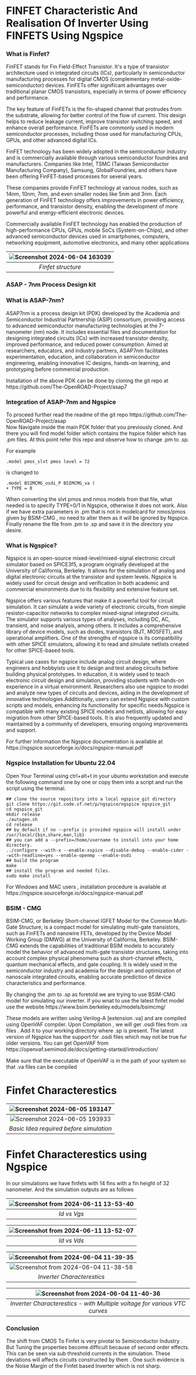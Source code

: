 # FINFET Characteristic And Realisation Of Inverter Using FINFETS Using Ngspice
### What is Finfet?
<p>FinFET stands for Fin Field-Effect Transistor. It's a type of transistor architecture used in integrated circuits (ICs), 
  particularly in semiconductor manufacturing processes for digital CMOS (complementary metal-oxide-semiconductor) devices. 
  FinFETs offer significant advantages over traditional planar CMOS transistors, especially in terms of power efficiency and performance.
</p>
<p>The key feature of FinFETs is the fin-shaped channel that protrudes from the substrate, allowing for better control of the flow of current. 
  This design helps to reduce leakage current, improve transistor switching speed, and enhance overall performance. 
  FinFETs are commonly used in modern semiconductor processes, including those used for manufacturing CPUs, GPUs, and other advanced digital ICs.</p>
<p>FinFET technology has been widely adopted in the semiconductor industry and is commercially available through various semiconductor foundries and manufacturers. 
  Companies like Intel, TSMC (Taiwan Semiconductor Manufacturing Company), Samsung, GlobalFoundries, and others have been offering FinFET-based processes for several years.
</p>
<p>These companies provide FinFET technology at various nodes, such as 14nm, 10nm, 7nm, and even smaller nodes like 5nm and 3nm. 
  Each generation of FinFET technology offers improvements in power efficiency, performance, and transistor density, enabling the development of more powerful and energy-efficient electronic devices.
</p>
<p>Commercially available FinFET technology has enabled the production of high-performance CPUs, GPUs,
  mobile SoCs (System-on-Chips), and other advanced semiconductor devices used in smartphones, computers, networking equipment, automotive electronics, and many other applications</p>
  <p align="center" width="100%">
    
| ![Screenshot 2024-06-04 163039](https://github.com/AsahiroKenpachi/finfet_characterestics/assets/137492506/e438a202-2b10-40e9-bcab-35ab806d54c3) | 
|:--:| 
| *Finfet structure* |

  </p>
  
### ASAP - 7nm Process Design kit

### What is ASAP-7nm?
<p>ASAP7nm is a process design kit (PDK) developed by the Academia and Semiconductor Industrial Partnership (ASIP) consortium, providing access to advanced semiconductor manufacturing technologies at the 7-nanometer (nm) node. It includes essential files and documentation for designing integrated circuits (ICs) with increased transistor density, improved performance, and reduced power consumption. Aimed at researchers, educators, and industry partners, ASAP7nm facilitates experimentation, education, and collaboration in semiconductor engineering, enabling innovative IC designs, hands-on learning, and prototyping before commercial production.</p>
<p>Installation of the above PDK can be done by cloning the git repo at https://github.com/The-OpenROAD-Project/asap7</p>

### Integration of ASAP-7nm and Ngspice
<p>To proceed further read the readme of the git repo https://github.com/The-OpenROAD-Project/asap </br> Now Navigate inside the main PDK folder that you previously cloned. And there you will find model folder which contains the hspice folder which has .pm files. At this point refer this repo and observe how to change .pm to .sp.  
</p>
<p> For example

```
.model pmos_slvt pmos level = 72
```
  is changed to
  
  ```
  .model BSIMCMG_osdi_P BSIMCMG_va (
+ TYPE = 0
  ```
When converting the slvt pmos and nmos models from that file, what needed is to specify TYPE=0/1 in Ngspice, otherwise it does not work.
Also if we have extra parameters in .pm that is not in modelcard for nmos/pmos given by BSIM-CMG , no need to alter them as it will be ignored by Ngspice. Finally rename the file from .pm to .sp and save it in the directory you desire.
</p>
  
### What is Ngspice?
<p>Ngspice is an open-source mixed-level/mixed-signal electronic circuit simulator based on SPICE3f5, a program originally developed at the University of California, Berkeley. It allows for the simulation of analog and digital electronic circuits at the transistor and system levels. Ngspice is widely used for circuit design and verification in both academic and commercial environments due to its flexibility and extensive feature set. </p>
<p>Ngspice offers various features that make it a powerful tool for circuit simulation. It can simulate a wide variety of electronic circuits, from simple resistor-capacitor networks to complex mixed-signal integrated circuits. The simulator supports various types of analyses, including DC, AC, transient, and noise analysis, among others. It includes a comprehensive library of device models, such as diodes, transistors (BJT, MOSFET), and operational amplifiers. One of the strengths of ngspice is its compatibility with other SPICE simulators, allowing it to read and simulate netlists created for other SPICE-based tools.</p><p> Typical use cases for ngspice include analog circuit design, where engineers and hobbyists use it to design and test analog circuits before building physical prototypes. In education, it is widely used to teach electronic circuit design and simulation, providing students with hands-on experience in a virtual environment. Researchers also use ngspice to model and analyze new types of circuits and devices, aiding in the development of innovative technologies.Additionally, users can extend Ngspice with custom scripts and models, enhancing its functionality for specific needs.Ngspice is compatible with many existing SPICE models and netlists, allowing for easy migration from other SPICE-based tools. It is also frequently updated and maintained by a community of developers, ensuring ongoing improvements and support.</p>
<p> For further information the Ngspice documentation is available at https://ngspice.sourceforge.io/docs/ngspice-manual.pdf</p>

### Ngspice Installation for Ubuntu 22.04
<p> Open Your Terminal using ctrl+alt+t in your ubuntu workstation and execute the following command one by one or copy them into a script and run the script using the terminal. </p>

```
## clone the source repository into a local ngspice_git directory
git clone https://git.code.sf.net/p/ngspice/ngspice ngspice_git
cd ngspice_git
mkdir release
./autogen.sh
cd release
## by default if no --prefix is provided ngspice will install under /usr/local/{bin,share,man,lib}
## you can add a --prefix=/home/username to install into your home directory.
../configure --with-x --enable-xspice --disable-debug --enable-cider --with-readline=yes --enable-openmp --enable-osdi
## build the program
make
## install the program and needed files.
sudo make install

```

<p>For Windows and MAC users , installation procedure is available at https://ngspice.sourceforge.io/docs/ngspice-manual.pdf </p>

### BSIM - CMG
<p>BSIM-CMG, or Berkeley Short-channel IGFET Model for the Common Multi-Gate Structure, is a compact model for simulating multi-gate transistors, such as FinFETs and nanowire FETs, developed by the Device Model Working Group (DMWG) at the University of California, Berkeley. BSIM-CMG extends the capabilities of traditional BSIM models to accurately model the behavior of advanced multi-gate transistor structures, taking into account complex physical phenomena such as short-channel effects, quantum mechanical effects, and gate coupling. It is widely used in the semiconductor industry and academia for the design and optimization of nanoscale integrated circuits, enabling accurate prediction of device characteristics and performance.</p>

<p>By changing the .pm to .sp as foretold we are trying to use BSIM-CMG model for simulating our inverter. If you wnat to use the latest finfet model use the website https://www.bsim.berkeley.edu/models/bsimcmg/ </p>

<p> These models are written using Verilog-A [extension .va] and are compiled using OpenVAF compiler. Upon Compilation , we will ger .osdi files from .va files . Add it to your working directory where .sp is present. The latest version of Ngspice has the support for .osdi files which may not be true fur older versions. You can get OpenVAF from https://openvaf.semimod.de/docs/getting-started/introduction/  </p>
<p>Make sure that the executable of OpenVAF is in the path of your system so that .va files can be compiled </p>

# Finfet Characterestics

| ![Screenshot 2024-06-05 193147](https://github.com/AsahiroKenpachi/finfet_characterestics/assets/137492506/a236c5a1-c2b2-4a24-9a5a-103fc67ae7a6) | 
|:--:|
| ![Screenshot 2024-06-05 193933](https://github.com/AsahiroKenpachi/finfet_characterestics/assets/137492506/4084f42b-fe5f-4d37-a83c-e90ed639ef7a) | 
| *Basic Idea required before simulation* |

# Finfet Characterestics using Ngspice

<p> In our simulations we have finfets with 14 fins with a fin height of 32 nanometer. And the simulation outputs are as follows
</p>

| ![Screenshot from 2024-06-11 13-53-40](https://github.com/AsahiroKenpachi/finfet_characterestics/assets/137492506/75ca3fdd-303c-4df1-b782-fb00a79a40d9) | 
|:--:| 
| *Id vs Vgs* |

| ![Screenshot from 2024-06-11 13-52-07](https://github.com/AsahiroKenpachi/finfet_characterestics/assets/137492506/0008896f-2e05-4614-a7e5-56e2d539cb02) | 
|:--:| 
| *Id vs Vds* |

| ![Screenshot from 2024-06-04 11-39-35](https://github.com/AsahiroKenpachi/finfet_characterestics/assets/137492506/ede652d7-5fa4-4ae2-b077-1076b12cd987) | 
|:--:| 
| ![Screenshot from 2024-06-04 11-38-58](https://github.com/AsahiroKenpachi/finfet_characterestics/assets/137492506/89f7031f-c961-42c4-8b18-2975c5885f29) | 
| *Inverter Characterestics* |

| ![Screenshot from 2024-06-04 11-40-36](https://github.com/AsahiroKenpachi/finfet_characterestics/assets/137492506/0bdb2433-f37c-46b6-8ee3-2af088a861ef) | 
|:--:| 
| *Inverter Characterestics - with Multiple voltage for various VTC curves* |
### Conclusion

The shift from CMOS To Finfet is very pivotal to Semiconductor Industry . But Tuning the properties become difficult because of second order effects. This can be seen via sub threshold currents in the simulation. These deviations will affects circuits constructed by them . One such evidence is the Noise Margin of the Finfet based Inverter which is not sharp.

